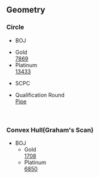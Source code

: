 ## Geometry

### Circle
* BOJ<br>
- Gold<br>
  [7869](https://www.acmicpc.net/problem/7869)<br>
 - Platinum<br>
  [13433](https://www.acmicpc.net/problem/13433)<br>
  
* SCPC<br>
- Qualification Round<br>
  [Pipe](https://www.codeground.org/practice/practiceProblemViewNew)<br><br><br>
  
  
### Convex Hull(Graham's Scan)<br>
* BOJ<br>
  - Gold<br>
  [1708](https://www.acmicpc.net/problem/1708)<br>
  - Platinum<br>
  [6850](https://www.acmicpc.net/problem/6850)<br>
  
